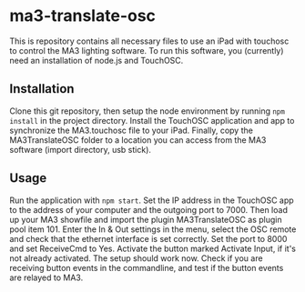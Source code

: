 # ma3-translate-osc

This is repository contains all necessary files to use an iPad with touchosc to control the MA3 lighting software.
To run this software, you (currently) need an installation of node.js and TouchOSC.

## Installation

Clone this git repository, then setup the node environment by running `npm install` in the project directory.
Install the TouchOSC application and app to synchronize the MA3.touchosc file to your iPad.
Finally, copy the MA3TranslateOSC folder to a location you can access from the MA3 software (import directory, usb stick).

## Usage

Run the application with `npm start`. Set the IP address in the TouchOSC app to the address of your computer and the outgoing port to 7000.
Then load up your MA3 showfile and import the plugin MA3TranslateOSC as plugin pool item 101.
Enter the In & Out settings in the menu, select the OSC remote and check that the ethernet interface is set correctly.
Set the port to 8000 and set ReceiveCmd to Yes. Activate the button marked Activate Input, if it's not already activated.
The setup should work now. Check if you are receiving button events in the commandline, and test if the button events are relayed to MA3.